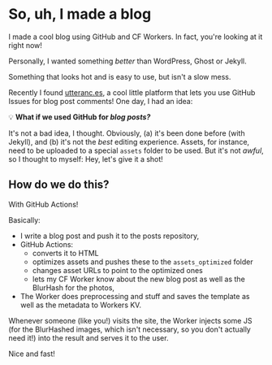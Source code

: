 # So, uh, I made a blog
<summary>I made a cool blog using GitHub and CF Workers. In fact, you're looking at it right now!</summary>

Personally, I wanted something _better_ than WordPress, Ghost or Jekyll.

Something that looks hot and is easy to use, but isn't a slow mess.

Recently I found [utteranc.es](https://utteranc.es/), a cool little platform that lets you use GitHub Issues for blog post comments! One day, I had an idea:

💡 **What if we used GitHub for _blog posts?_**

It's not a bad idea, I thought. Obviously, (a) it's been done before (with Jekyll), and (b) it's not the _best_ editing experience. Assets, for instance, need to be uploaded to a special `assets` folder to be used. But it's not _awful_, so I thought to myself: Hey, let's give it a shot!

## How do we do this?
With GitHub Actions!

Basically:
- I write a blog post and push it to the posts repository,
- GitHub Actions:
  - converts it to HTML
  - optimizes assets and pushes these to the `assets_optimized` folder
  - changes asset URLs to point to the optimized ones
  - lets my CF Worker know about the new blog post as well as the BlurHash for the photos,
- The Worker does preprocessing and stuff and saves the template as well as the metadata to Workers KV.

Whenever someone (like you!) visits the site, the Worker injects some JS (for the BlurHashed images, which isn't necessary, so you don't actually need it!) into the result and serves it to the user.

Nice and fast! 
